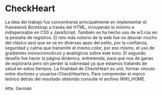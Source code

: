 # CheckHeart
La idea del trabajo fue concentrarse principalmente en implementar el framework Bootstrap a través del HTML, incluyendo lo mínimo e indispensable en CSS y JavaScript. También se ha hecho uso de w3.css en la pestaña de registros.
El reto más notorio de la web fue no desviar mucho del clásico azul que se ve en diversas apps del estilo, por la confianza, seguridad y calma que transmite el mismo  color, por eso mismo, el uso de gradientes monocromoticos y analógicos sobre este tono.
El segundo desafío fue hacer la página dinámica, entretenida, para que nos de ganas de explorarla pero sin perder la sobriedad ya que estamos tratando de salud en estos tiempos. La finalidad de CheckHeart es unir, formar vínculo entre doctores  y usuarios-CheckHearters.
Para comprender el marco teórico detrás del resultado obtenido consulte el archivo WIKI_HOME.

Atte. Germán
